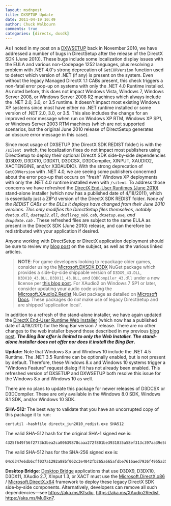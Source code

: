 ```yaml
---
layout: msdnpost
title: DXSETUP Update
date: 2011-04-19 10:49
author: Chuck Walbourn
comments: true
categories: [directx, dxsdk]
---
```

As I noted in my post on a <a href="https://walbourn.github.io/dxwebsetup-update/">DXWSETUP</a> back in November 2010, we have addressed a number of bugs in DirectSetup after the release of the DirectX SDK (June 2010). These bugs include some localization display issues with the EULA and various non-Codepage 1252 languages, plus resolving a problem with .NET 4.0's strong deprecation of <code>GetCORVersion</code> function used to detect which version of .NET (if any) is present on the system. Even without the legacy Managed DirectX 1.1 CABs present, this check triggers a non-fatal error pop-up on systems with only the .NET 4.0 Runtime installed. As noted before, this does not impact Windows Vista, Windows 7, Windows Server 2008, or Windows Server 2008 R2 machines which always include the .NET 2.0, 3.0, or 3.5 runtime. It doesn't impact most existing Windows XP systems since most have either no .NET runtime installed or some version of .NET 2.0, 3.0, or 3.5. This also includes the change for an improved error message when run on Windows XP RTM, Windows XP SP1, or Windows Server 2003 RTM machines (which are not supported scenarios, but the original June 2010 release of DirectSetup generates an obscure error message in this case).
<!--more-->

Since most usage of DXSETUP (the DirectX SDK REDIST folder) is with the <code>/silent</code>  switch, the localization fixes do not impact most publishers using DirectSetup to deploy their optional DirectX SDK side-by-side dependencies (D3DX9, D3DX10, D3DX11, D3DCSX, D3DCompiler, XINPUT, XAUDIO2, XACTENGINE, and/or X3DAUDIO). With the strong deprecation of <code>GetCORVersion</code> with .NET 4.0, we are seeing some publishers concerned about the error pop-up that occurs on "fresh" Windows XP deployments with only the .NET 4.0 runtime installed even with <code>/silent</code>. To address those concerns we have refreshed the <a href="http://go.microsoft.com/fwlink/?LinkID=194352" title="DirectX End-User Runtimes (June 2010) [MS Downloads]">DirectX End-User Runtimes (June 2010)</a> stand-alone installer (which now has a published date of 4/18/2011), which is essentially just a ZIP'd version of the DirectX SDK REDIST folder. <em>None of the REDIST CABs or the DLLs it deploys have changed from their June 2010 versions. This only modifies the DirectSetup files themselves, notably <code>dsetup.dll</code>, <code>dsetup32.dll</code>, <code>dxdllreg_x86.cab</code>, <code>dxsetup.exe</code>, and <code>dxupdate.cab</code> </em>. These refreshed files are subject to the same EULA as present in the DirectX SDK (June 2010) release, and can therefore be redistributed with your application if desired.

Anyone working with DirectSetup or DirectX application deployment should be sure to review my <a href="https://walbourn.github.io/not-so-direct-setup/">blog post</a> on the subject, as well as the various linked articles.

> **NOTE**: For game developers looking to repackage older games, consider using the [Microsoft.DXSDK.D3DX](https://www.nuget.org/packages/Microsoft.DXSDK.D3DX) NuGet package which provides a side-by-side shippable version of ``D3DX9_43.DLL``, ``D3DX10_43.DLL``, ``D3DX11_43.DLL``, and ``D3DCompiler_43.dll`` under a new license per [this blog post](https://walbourn.github.io/legacy-d3dx-on-nuget/). For XAudio2 on Windows 7 SP1 or later, consider updating your audio code using the  [Microsoft.XAudio2.Redist](https://www.nuget.org/packages/Microsoft.XAudio2.Redist/) NuGet package as detailed on [Microsoft Docs](https://aka.ms/XAudio2Redist). These packages do *not* make use of legacy DirectSetup and are shipped 'application local'.

In addition to a refresh of the stand-alone installer, we have again updated the <a href="http://go.microsoft.com/fwlink/p/?LinkId=159853" title="DirectX End-User Runtime Web Installer [MS Downloads]">DirectX End-User Runtime Web Installer</a> (which now has a published date of 4/18/2011) for the Bing Bar version 7 release. There are no other changes to the web installer beyond those described in my previous <a href="https://walbourn.github.io/dxwebsetup-update/" title="DXWEBSETUP Update">blog post</a>. <strong><em>The Bing Bar offer is limited to only the Web Installer. The stand-alone installer does not offer nor does it install the Bing Bar</em>.</strong>

<strong>Update:</strong> Note that Windows 8.x and Windows 10 include the .NET 4.5 Runtime. The .NET 3.5 Runtime can be optionally enabled, but is not present by default. Therefore, these Windows 8.x and Windows 10 systems trigger a "Windows Feature" request dialog if it has not already been enabled. This refreshed version of DXSETUP and DXWSETUP both resolve this issue for the Windows 8.x and Windows 10 as well.

There are no plans to update this package for newer releases of D3DCSX or D3DCompiler. These are only available in the Windows 8.0 SDK, Windows 8.1 SDK, and/or Windows 10 SDK.

<strong>SHA-512:</strong> The best way to validate that you have an uncorrupted copy of this package it to run:

```
certutil -hashfile directx_jun2010_redist.exe SHA512
```

The valid SHA-512 hash for the original SHA-1 signed exe is:

```
4325f649f56f2773b3bea2ca00639878caaa272f801be3931835a58ef313c397aa39e5b164e4006127b9061492e9350501c2756c6514e99f4612bba4fa663b0e
```

The valid SHA-512 has for the SHA-256 signed exe is:

```
04c6347e6db6cff037a1292a88bf062c3e4042fb265a665afdbe7616aed7936f4955a35637a86c30332731762e0052b6f5c721f9fe7682d147e0965a7fb77a63
```

<strong>Desktop Bridge</strong>: [Desktop Bridge](https://developer.microsoft.com/en-us/windows/bridges/desktop/) applications that use D3DX9, D3DX10, D3DX11, XAudio 2.7, XInput 1.3, or XACT must use the [Microsoft.DirectX.x86](https://aka.ms/directx_x86_appx) / [Microsoft.DirectX.x64](https://aka.ms/directx_x64_appx) framework to deploy these legacy DirectX SDK side-by-side components. Alternatively, developers can remove all such dependencies—see https://aka.ms/Kfsdiu, https://aka.ms/XAudio2Redist, https://aka.ms/Mu9kn7.
